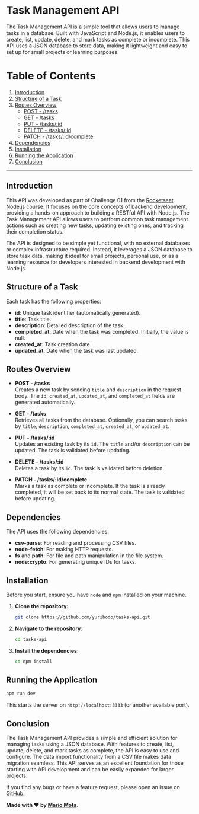 # Task Management API

The Task Management API is a simple tool that allows users to manage tasks in a database. Built with JavaScript and Node.js, it enables users to create, list, update, delete, and mark tasks as complete or incomplete. This API uses a JSON database to store data, making it lightweight and easy to set up for small projects or learning purposes.

# Table of Contents

1. [Introduction](#introduction)
2. [Structure of a Task](#structure-of-a-task)
3. [Routes Overview](#routes-overview)
   - [POST - /tasks](#post---tasks)
   - [GET - /tasks](#get---tasks)
   - [PUT - /tasks/:id](#put---tasksid)
   - [DELETE - /tasks/:id](#delete---tasksid)
   - [PATCH - /tasks/:id/complete](#patch---tasksidcomplete)
4. [Dependencies](#dependencies)
5. [Installation](#installation)
6. [Running the Application](#running-the-application)
7. [Conclusion](#conclusion)

---

## Introduction

This API was developed as part of Challenge 01 from the [Rocketseat](https://github.com/rocketseat-education) Node.js course. It focuses on the core concepts of backend development, providing a hands-on approach to building a RESTful API with Node.js. The Task Management API allows users to perform common task management actions such as creating new tasks, updating existing ones, and tracking their completion status.

The API is designed to be simple yet functional, with no external databases or complex infrastructure required. Instead, it leverages a JSON database to store task data, making it ideal for small projects, personal use, or as a learning resource for developers interested in backend development with Node.js.

## Structure of a Task
Each task has the following properties:

- **id**: Unique task identifier (automatically generated).
- **title**: Task title.
- **description**: Detailed description of the task.
- **completed_at**: Date when the task was completed. Initially, the value is null.
- **created_at**: Task creation date.
- **updated_at**: Date when the task was last updated.

## Routes Overview

- **POST - /tasks**  
  Creates a new task by sending `title` and `description` in the request body. The `id`, `created_at`, `updated_at`, and `completed_at` fields are generated automatically.

- **GET - /tasks**  
  Retrieves all tasks from the database. Optionally, you can search tasks by `title`, `description`, `completed_at`, `created_at`, or `updated_at`.

- **PUT - /tasks/:id**  
  Updates an existing task by its `id`. The `title` and/or `description` can be updated. The task is validated before updating.

- **DELETE - /tasks/:id**  
  Deletes a task by its `id`. The task is validated before deletion.

- **PATCH - /tasks/:id/complete**  
  Marks a task as complete or incomplete. If the task is already completed, it will be set back to its normal state. The task is validated before updating.

## Dependencies

The API uses the following dependencies:

- **csv-parse**: For reading and processing CSV files.
- **node-fetch**: For making HTTP requests.
- **fs** and **path**: For file and path manipulation in the file system.
- **node:crypto**: For generating unique IDs for tasks.

## Installation

Before you start, ensure you have `node` and `npm` installed on your machine. 

1. **Clone the repository**:
   
   ```bash
   git clone https://github.com/yuribodo/tasks-api.git
   ```

2. **Navigate to the repository**:

   ```bash
   cd tasks-api
   ```

3. **Install the dependencies**:

   
     ```bash
     cd npm install
     ```


## Running the Application

  ```bash
  npm run dev
  ```

  This starts the server on `http://localhost:3333` (or another available port).

## Conclusion

The Task Management API provides a simple and efficient solution for managing tasks using a JSON database. With features to create, list, update, delete, and mark tasks as complete, the API is easy to use and configure. The data import functionality from a CSV file makes data migration seamless. This API serves as an excellent foundation for those starting with API development and can be easily expanded for larger projects.


If you find any bugs or have a feature request, please open an issue on [GitHub](https://github.com/yuribodo/tasks-api/issues).

**Made with ❤️ by [Mario Mota](https://github.com/yuribodo)**.
